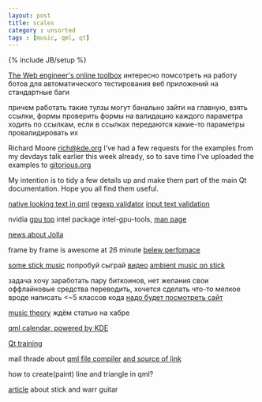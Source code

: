 ```yaml
---
layout: post
title: scales
category : unsorted
tags : [music, qml, qt]
---
```

{% include JB/setup %}

[The Web engineer\'s online toolbox](http://ivanzuzak.info/2012/11/18/the-web-engineers-online-toolbox.html)
интересно помсотреть на работу ботов для автоматического тестирования веб приложений на стандартные баги

причем работать такие тулзы могут банально
зайти на главную, взять ссылки, формы
проверить формы на валидацию каждого параметра
ходить по ссылкам, если в ссылках передаются какие-то параметры провалидировать их



Richard Moore rich@kde.org
I've had a few requests for the examples from my devdays talk earlier
this week already, so to save time I've uploaded the examples to
[gitorious.org](https://gitorious.org/qt-examples/qt-examples/trees/master/ssl-examples)

My intention is to tidy a few details up and make them part of the
main Qt documentation. Hope you all find them useful.

[native looking text in qml](http://blog.qt.digia.com/blog/2012/08/08/native-looking-text-in-qml-2/)
[regexp validator](http://doc.qt.digia.com/qt/texthandling.html)
[input text validation](http://www.developer.nokia.com/Community/Wiki/Login_Dialog_with_validated_email_input_in_Qt_Quick)

nvidia [gpu top](http://www.matrix44.net/blog/?p=876)
intel package intel-gpu-tools, [man page](http://manpages.ubuntu.com/manpages/lucid/man1/intel_gpu_top.1.html)

[news about Jolla](http://habrahabr.ru/post/159293/)

frame by frame is awesome at 26 minute
[belew perfomace](http://www.youtube.com/watch?v=UWfxQ4QFM4M)

[some stick music](http://www.youtube.com/watch?v=eOHV2NWOhlY)
попробуй сыграй [видео](http://www.youtube.com/watch?v=7rzFA_UiFWo)
[ambient music on stick](http://www.youtube.com/watch?v=oKARdo8xLV0)

задача хочу заработать пару биткоинов, нет желания свои оффлайновые средства переводить, хочется сделать что-то мелкое вроде написать <~5 классов кода
[надо будет посмотреть сайт](http://workforbitcoin.com/)

[music theory](http://academic.udayton.edu/tobyrush/theorypages/)
ждём статью на хабре

[qml calendar, powered by KDE](http://kdeblog.mageprojects.com/2012/07/26/planetkde-introduction-qmlcalendar/)

[Qt training](https://gitorious.org/qt-training/)

mail thrade about [qml file compiler](http://www.mail-archive.com/interest@qt-project.org/msg02247.html)
[and source of link](http://qt-project.org/forums/viewthread/20521)

how to create(paint) line and triangle in qml?


[article](http://guitar.ru/articles/instruments/instruments_285.html) about stick and warr guitar
